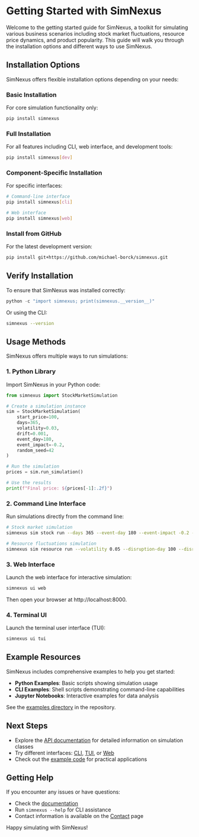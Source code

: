 # Getting Started with SimNexus

Welcome to the getting started guide for SimNexus, a toolkit for simulating various business scenarios including stock market fluctuations, resource price dynamics, and product popularity. This guide will walk you through the installation options and different ways to use SimNexus.

## Installation Options

SimNexus offers flexible installation options depending on your needs:

### Basic Installation

For core simulation functionality only:

```bash
pip install simnexus
```

### Full Installation

For all features including CLI, web interface, and development tools:

```bash
pip install simnexus[dev]
```

### Component-Specific Installation

For specific interfaces:

```bash
# Command-line interface
pip install simnexus[cli]

# Web interface
pip install simnexus[web]
```

### Install from GitHub

For the latest development version:

```bash
pip install git+https://github.com/michael-borck/simnexus.git
```

## Verify Installation

To ensure that SimNexus was installed correctly:

```python
python -c "import simnexus; print(simnexus.__version__)"
```

Or using the CLI:

```bash
simnexus --version
```

## Usage Methods

SimNexus offers multiple ways to run simulations:

### 1. Python Library

Import SimNexus in your Python code:

```python
from simnexus import StockMarketSimulation

# Create a simulation instance
sim = StockMarketSimulation(
    start_price=100,
    days=365,
    volatility=0.03,
    drift=0.001,
    event_day=180,
    event_impact=-0.2,
    random_seed=42
)

# Run the simulation
prices = sim.run_simulation()

# Use the results
print(f"Final price: ${prices[-1]:.2f}")
```

### 2. Command Line Interface

Run simulations directly from the command line:

```bash
# Stock market simulation
simnexus sim stock run --days 365 --event-day 180 --event-impact -0.2 --output results.csv

# Resource fluctuations simulation
simnexus sim resource run --volatility 0.05 --disruption-day 100 --disruption-severity 0.3
```

### 3. Web Interface

Launch the web interface for interactive simulation:

```bash
simnexus ui web
```

Then open your browser at http://localhost:8000.

### 4. Terminal UI

Launch the terminal user interface (TUI):

```bash
simnexus ui tui
```

## Example Resources

SimNexus includes comprehensive examples to help you get started:

- **Python Examples**: Basic scripts showing simulation usage
- **CLI Examples**: Shell scripts demonstrating command-line capabilities  
- **Jupyter Notebooks**: Interactive examples for data analysis

See the [examples directory](https://github.com/michael-borck/simnexus/tree/main/examples) in the repository.

## Next Steps

- Explore the [API documentation](api.md) for detailed information on simulation classes
- Try different interfaces: [CLI](cli.md), [TUI](tui.md), or [Web](web.md)
- Check out the [example code](https://github.com/michael-borck/simnexus/tree/main/examples) for practical applications

## Getting Help

If you encounter any issues or have questions:

- Check the [documentation](https://michael-borck.github.io/simnexus/)
- Run `simnexus --help` for CLI assistance
- Contact information is available on the [Contact](contact.md) page

Happy simulating with SimNexus\!
